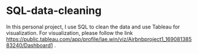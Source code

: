 # SQL-data-cleaning
In this personal project, I use SQL to clean the data and use Tableau for visualization. For visualization, please follow the link 
https://public.tableau.com/app/profile/lae.win/viz/Airbnbproject1_16908138583240/Dashboard1 .
